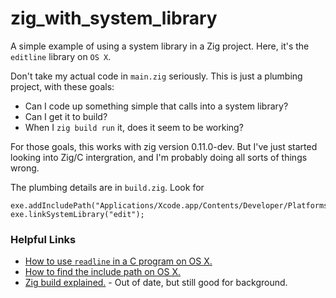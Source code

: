 # zig_with_system_library

A simple example of using a system library in a Zig project. Here, it's the `editline` library on `OS X`.

Don't take my actual code in `main.zig` seriously. This is just a plumbing project, with these goals:

* Can I code up something simple that calls into a system library?
* Can I get it to build?
* When I `zig build run` it, does it seem to be working?

For those goals, this works with zig version 0.11.0-dev. But I've just started looking into Zig/C intergration, and I'm probably doing all sorts of things wrong.

The plumbing details are in `build.zig`. Look for

```zig
exe.addIncludePath("Applications/Xcode.app/Contents/Developer/Platforms/MacOSX.platform/Developer/SDKs/MacOSX.sdk/usr/include");
exe.linkSystemLibrary("edit");
```

### Helpful Links

* [How to use `readline` in a C program on OS X.](https://buildyourownlisp.com/chapter4_interactive_prompt#read_evaluate_print)
* [How to find the include path on OS X.](https://andreasfertig.blog/2021/02/clang-and-gcc-on-macos-catalina-finding-the-include-paths/)
* [Zig build explained.](https://zig.news/xq/zig-build-explained-part-2-1850) - Out of date, but still good for background.
